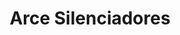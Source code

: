 ---
title: "Arce Silenciadores"
url: /puerto-montt/arce-silenciadores/
shop: reparación de automóviles
---